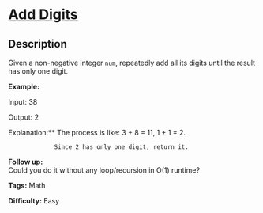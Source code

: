 # [Add Digits][title]

## Description

Given a non-negative integer `num`, repeatedly add all its digits until the
result has only one digit.

**Example:**

    
    

Input: 38

Output: 2 

Explanation:** The process is like: 3 + 8 = 11, 1 + 1 = 2. 

                 Since 2 has only one digit, return it.

    

**Follow up:**  
Could you do it without any loop/recursion in O(1) runtime?


**Tags:** Math

**Difficulty:** Easy

[title]: https://leetcode.com/problems/add-digits
